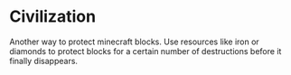 # Civilization
 Another way to protect minecraft blocks. Use resources like iron or diamonds to protect blocks for a certain number of destructions before it finally disappears.
